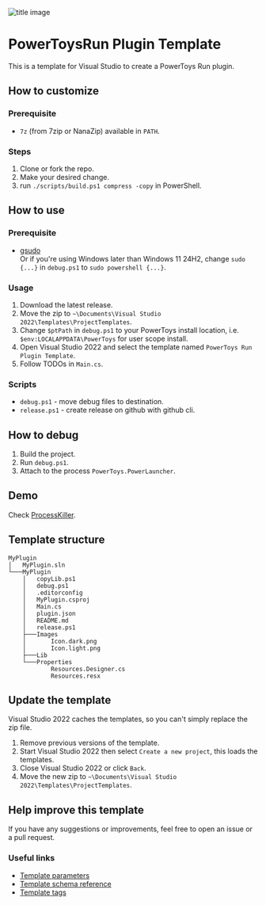 ![title image](https://github.com/8LWXpg/PowerToysRun-PluginTemplate/assets/105704427/0a6476f8-91b0-4245-be5b-9ec51f4a6a76)

# PowerToysRun Plugin Template

This is a template for Visual Studio to create a PowerToys Run plugin.

## How to customize

### Prerequisite

- `7z` (from 7zip or NanaZip) available in `PATH`.

### Steps

1. Clone or fork the repo.
1. Make your desired change.
1. run `./scripts/build.ps1 compress -copy` in PowerShell.

## How to use

### Prerequisite

- [gsudo](https://github.com/gerardog/gsudo) \
  Or if you're using Windows later than Windows 11 24H2, change `sudo {...}` in `debug.ps1` to `sudo powershell {...}`.

### Usage

1. Download the latest release.
1. Move the zip to `~\Documents\Visual Studio 2022\Templates\ProjectTemplates`.
1. Change `$ptPath` in `debug.ps1` to your PowerToys install location, i.e. `$env:LOCALAPPDATA\PowerToys` for user scope install.
1. Open Visual Studio 2022 and select the template named `PowerToys Run Plugin Template`.
1. Follow TODOs in `Main.cs`.

### Scripts

- `debug.ps1` - move debug files to destination.
- `release.ps1` - create release on github with github cli.

## How to debug

1. Build the project.
1. Run `debug.ps1`.
1. Attach to the process `PowerToys.PowerLauncher`.

## Demo

Check [ProcessKiller](https://github.com/8LWXpg/PowerToysRun-ProcessKiller).

## Template structure

```plaintext
MyPlugin
│   MyPlugin.sln
└───MyPlugin
    │   copyLib.ps1
    │   debug.ps1
    │   .editorconfig
    │   MyPlugin.csproj
    │   Main.cs
    │   plugin.json
    │   README.md
    │   release.ps1
    ├───Images
    │       Icon.dark.png
    │       Icon.light.png
    ├───Lib
    └───Properties
            Resources.Designer.cs
            Resources.resx

```

## Update the template

Visual Studio 2022 caches the templates, so you can't simply replace the zip file.

1. Remove previous versions of the template.
1. Start Visual Studio 2022 then select `Create a new project`, this loads the templates.
1. Close Visual Studio 2022 or click `Back`.
1. Move the new zip to `~\Documents\Visual Studio 2022\Templates\ProjectTemplates`.

## Help improve this template

If you have any suggestions or improvements, feel free to open an issue or a pull request.

### Useful links

- [Template parameters](https://learn.microsoft.com/en-us/visualstudio/ide/template-parameters?view=vs-2022)
- [Template schema reference](https://learn.microsoft.com/en-us/visualstudio/extensibility/visual-studio-template-schema-reference?view=vs-2022)
- [Template tags](https://learn.microsoft.com/en-us/visualstudio/ide/template-tags?view=vs-2022)
